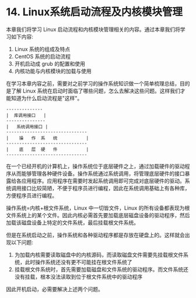 # 14. Linux系统启动流程及内核模块管理
本章我们将学习 Linux 启动流程和内核模块管理相关的内容。通过本章我们将学习如下内容:
1. Linux 系统的组成及特点
1. CentOS 系统的启动流程
2. 开机启动成 grub 的配置和使用
3. 内核功能与内核模块的加载与使用

在学习本章内容之前，需要对之前学习的操作系统知识做一个简单梳理总结，目的是了解 Linux 系统在启动时面临了哪些问题，怎么去解决这些问题。这样我们才能知道为什么启动流程是"这样"。

```
--------------
|  库调用接口   |
---------------
|   系统调用接口 |
-------------------------------
|    操   作  系   统           |
-------------------------------
|    底   层  硬   件           |
-------------------------------
```
在一个已经开机的计算机上，操作系统位于底层硬件之上，通过加载硬件的驱动程序从而能够管理各种硬件设备。操作系统通过系统调用，将管理底层硬件的接口暴露给各应用程序。应用程序在需要时发起系统调用即可完成对底层硬件的驱动。系统调用接口比较简陋，不便于程序员进行编程，因此在系统调用基础上有各种库，方便程序员进行编程。

操作系统=内核+根文件系统，Linux 中一切皆文件，Linux 的所有设备都表现为根文件系统上的某个文件。因此内核必需首先要加载底层磁盘设备的驱动程序，然后加载该磁盘设备上特定的文件系统，最后挂载根文件系统。

但是在系统启动之前，操作系统和各种驱动程序都是存放在硬盘上的。这样就会出现以下问题:
1. 为加载内核需要读取磁盘中的内核源码，而读取磁盘文件需要先挂载根文件系统，此时操作系统还没有更不可能挂在根文件系统了
2. 挂载根文件系统时，首先需要加载磁盘和文件系统的驱动程序。而文件系统还没有挂载，根本没法读取到位于根文件系统中的驱动程序

因此开机启动，必需要解决上述两个问题。
